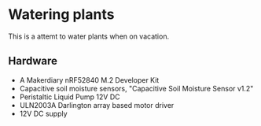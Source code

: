 # Watering plants

This is a attemt to water plants when on vacation.

## Hardware

 * A Makerdiary nRF52840 M.2 Developer Kit
 * Capacitive soil moisture sensors, "Capacitive Soil Moisture Sensor v1.2"
 * Peristaltic Liquid Pump 12V DC
 * ULN2003A Darlington array based motor driver
 * 12V DC supply
 
 
